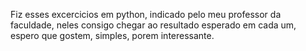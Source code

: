 Fiz esses excercicios em python, indicado pelo meu professor da faculdade, neles consigo chegar ao resultado esperado em cada um, espero que gostem, simples, porem interessante.
